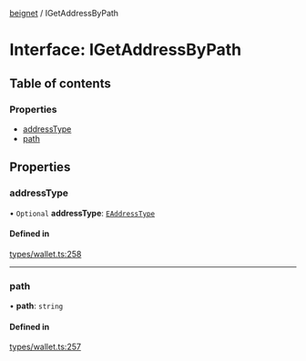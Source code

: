 [beignet](../README.md) / IGetAddressByPath

# Interface: IGetAddressByPath

## Table of contents

### Properties

- [addressType](IGetAddressByPath.md#addresstype)
- [path](IGetAddressByPath.md#path)

## Properties

### addressType

• `Optional` **addressType**: [`EAddressType`](../enums/EAddressType.md)

#### Defined in

[types/wallet.ts:258](https://github.com/synonymdev/beignet/blob/3144d66/src/types/wallet.ts#L258)

___

### path

• **path**: `string`

#### Defined in

[types/wallet.ts:257](https://github.com/synonymdev/beignet/blob/3144d66/src/types/wallet.ts#L257)
